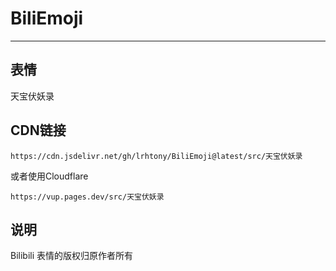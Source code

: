 # BiliEmoji
---
## 表情
天宝伏妖录
## CDN链接
```
https://cdn.jsdelivr.net/gh/lrhtony/BiliEmoji@latest/src/天宝伏妖录
```
或者使用Cloudflare
```
https://vup.pages.dev/src/天宝伏妖录
```
## 说明
Bilibili 表情的版权归原作者所有

